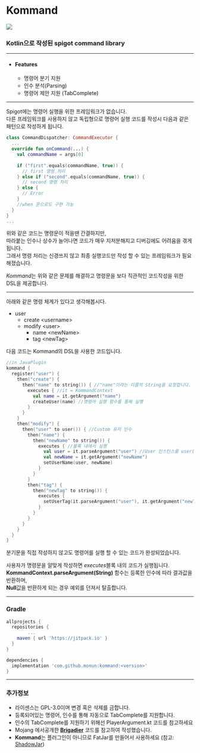 # Kommand

[![](https://jitpack.io/v/monun/kommand.svg)](https://jitpack.io/#monun/kommand)


### Kotlin으로 작성된 spigot command library
---
* #### Features
  * 명령어 분기 지원
  * 인수 분석(Parsing)
  * 명령어 제안 지원 (TabComplete)  
---
  
Spigot에는 명령어 실행을 위한 프레임워크가 없습니다.  
다른 프레임워크를 사용하지 않고 독립형으로 명령어 실행 코드를 작성시 다음과 같은 패턴으로 작성하게 됩니다.
```kotlin
class CommandDispatcher: CommandExecutor {
  ...
  override fun onCommand(...) {
    val commandName = args[0]
    
    if ("first".equals(commandName, true)) {
      // first 명령 처리
    } else if ("second".equals(commandName, true)) {
      // second 명령 처리
    } else {
      // Error
    }
    //when 문으로도 구현 가능
  }
}
...
```

위와 같은 코드는 명령문이 적을땐 간결하지만,  
따라붙는 인수나 상수가 늘어나면 코드가 매우 지저분해지고 디버깅에도 어려움을 겪게됩니다.  
그래서 명령 처리는 신경쓰지 않고 최종 실행코드만 작성 할 수 있는 프레임워크가 필요해졌습니다.

*Kommand*는 위와 같은 문제를 해결하고 명령문을 보다 직관적인 코드작성을 위한 DSL을 제공합니다.

---
아래와 같은 명령 체계가 있다고 생각해봅시다.  
* user
  * create \<username>
  * modify \<user>
    * name \<newName>
    * tag \<newTag>  

다음 코드는 Kommand의 DSL을 사용한 코드입니다.  
```kotlin
//in JavaPlugin
kommand {
  register("user") {
    then("create") {
      then("name" to string()) { //"name"이라는 이름의 String을 요청합니다.
        executes { //it = KommandContext
          val name = it.getArgument("name")
          createUser(name) //명령어 실행 함수를 통해 실행
        }
      }
    }
    then("modify") {
      then("user" to user()) { //Custom 유저 인수
        then("name") {
          then("newName" to string()) {
            executes { //블록 내에서 실행
              val user = it.parseArgument("user") //User 인스턴스를 user()를 통해 생성했던 Custom유저 인수를 통해 가져옵니다.
              val newName = it.getArgument("newName")
              setUserName(user, newName)
            }
          }
        }
        then("tag") {
          then("newTag" to string()) {
            executes {
              setUserTag(it.parseArgument("user"), it.getArgument("newTag"))
            }
          }
        }
      }
    }
  }
}
```
분기문을 직접 작성하지 않고도 명령어를 실행 할 수 있는 코드가 완성되었습니다.  

사용자가 명령문을 알맞게 작성하면 *executes*블록 내의 코드가 실행됩니다.  
**KommandContext.parseArgument(String)** 함수는 등록한 인수에 따라 결과값을 반환하며,  
**Null**값을 반환하게 되는 경우 예외를 던져서 탈출합니다.  
  
---
### Gradle
```groovy
allprojects {
  repositories {
		...
    maven { url 'https://jitpack.io' }
  }
}
```
  
```groovy
dependencies {
  implementation 'com.github.monun:kommand:<version>'
}
```
  
---
### 추가정보  
* 라이센스는 GPL-3.0이며 변경 혹은 삭제를 금합니다.
* 등록되어있는 명령어, 인수를 통해 자동으로 TabComplete를 지원합니다.
* 인수의 TabComplete를 지원하기 위해선 PlayerArgument.kt 코드를 참고하세요
* Mojang 에서공개한 [**Brigadier**](https://github.com/Mojang/brigadier) 코드를 참고하여 작성했습니다.
* **Kommand**는 플러그인이 아니므로 FatJar를 만들어서 사용하세요 (참고: [ShadowJar](https://github.com/johnrengelman/shadow))
